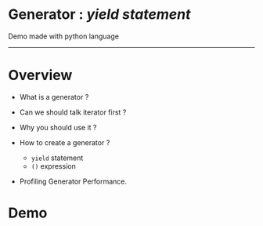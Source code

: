 
# Generator : *yield statement*

Demo made with python language

----
# Overview

* What is a generator ?

* Can we should talk iterator first ?

* Why you should use it ?

* How to create a generator ?
    - `yield` statement
    - `()` expression

* Profiling Generator Performance.

# Demo
